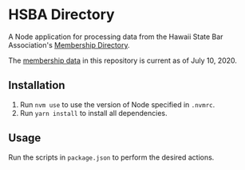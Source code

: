 # HSBA Directory

A Node application for processing data from the Hawaii State Bar Association's [Membership Directory](https://hsba.org/HSBA/Membership_Directory.aspx).

The [membership data](https://raw.githubusercontent.com/bronsonavila/hsba-directory/master/data/members-full.json) in this repository is current as of July 10, 2020.

## Installation

1. Run `nvm use` to use the version of Node specified in `.nvmrc`.
2. Run `yarn install` to install all dependencies.

## Usage

Run the scripts in `package.json` to perform the desired actions.
